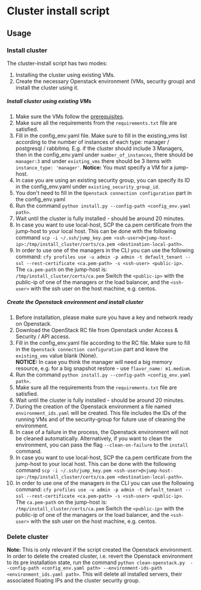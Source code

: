 # Cluster install script

## Usage

### Install cluster

The cluster-install script has two modes:
1. Installing the cluster using existing VMs. 
1. Create the necessary Openstack environment (VMs, security group) and install the cluster using it.   

##### Install cluster using existing VMs
1. Make sure the VMs follow the [prerequisites](https://docs.cloudify.co/5.0.5/install_maintain/installation/prerequisites/#cloudify-cluster).
1. Make sure all the requirements from the `requirements.txt` file are satisfied. 
1. Fill in the config_env.yaml file. Make sure to fill in the existing_vms list 
according to the number of instances of each type: manager / postgresql / rabbitmq. 
E.g. if the cluster should include 3 Managers, then in the config_env.yaml under `number_of_instances`, there should be `manager:3`
and under `existing_vms` there should be 3 items with `instance_type: 'manager'`. 
**Notice:** You must specify a VM for a jump-host.
1. In case you are using an existing security group, you can specify its ID in the config_env.yaml under `existing_security_group_id`.
1. You don't need to fill in the `Openstack connection configuration` part in the config_env.yaml
1. Run the command `python install.py --config-path <config_env.yaml path>`.
1. Wait until the cluster is fully installed - should be around 20 minutes. 
1. In case you want to use local-host, SCP the ca.pem certificate from the jump-host to your local host.
This can be done with the following command `scp -i ~/.ssh/jump_key.pem <ssh-user>@<jump-host-ip>:/tmp/install_cluster/certs/ca.pem <destination-local-path>`.
1. In order to use one of the managers in the CLI you can use the following command:
`cfy profiles use -u admin -p admin -t default_tenant --ssl --rest-certificate <ca.pem-path> -s <ssh-user> <public-ip>`.  
The `ca.pem-path` on the jump-host is: `/tmp/install_cluster/certs/ca.pem`
Switch the `<public-ip>` with the public-ip of one of the managers or the load balancer,
and the `<ssh-user>` with the ssh user on the host machine, e.g. centos.

##### Create the Openstack environment and install cluster
1. Before installation, please make sure you have a key and network ready on Openstack. 
1. Download the OpenStack RC file from Openstack under Access & Security / API access.
1. Fill in the config_env.yaml file according to the RC file. Make sure to fill in the `Openstack connection configuration` part and leave the `existing_vms` value blank (None).   
**NOTICE:** In case you think the manager will need a big memory resource, e.g. for a big snapshot restore - use `flavor_name: m1.medium`. 
1. Run the command `python install.py --config-path <config_env.yaml path>`.
1. Make sure all the requirements from the `requirements.txt` file are satisfied. 
1. Wait until the cluster is fully installed - should be around 20 minutes. 
1. During the creation of the Openstack environment a file named `environment_ids.yaml` will 
be created. This file includes the IDs of the running VMs and of the security-group for future use of cleaning the environment.  
1. In case of a failure in the process, the Openstack environment will not be cleaned automatically.
Alternatively, if you want to clean the environment, you can pass the flag `--clean-on-failure` to the `install` command.  
1. In case you want to use local-host, SCP the ca.pem certificate from the jump-host to your local host.
This can be done with the following command `scp -i ~/.ssh/jump_key.pem <ssh-user>@<jump-host-ip>:/tmp/install_cluster/certs/ca.pem <destination-local-path>`.
1. In order to use one of the managers in the CLI you can use the following command:
`cfy profiles use -u admin -p admin -t default_tenant --ssl --rest-certificate <ca.pem-path> -s <ssh-user> <public-ip>`.  
The `ca.pem-path` on the jump-host is: `/tmp/install_cluster/certs/ca.pem`
Switch the `<public-ip>` with the public-ip of one of the managers or the load balancer,
and the `<ssh-user>` with the ssh user on the host machine, e.g. centos.  


### Delete cluster
**Note:** This is only relevant if the script created the Openstack environment. 
In order to delete the created cluster, i.e. revert the Openstack environment to 
its pre installation state, run the command `python clean-openstack.py 
--config-path <config_env.yaml path> --environment-ids-path <environment_ids.yaml path>`.
This will delete all installed servers, their associated floating IPs and the cluster security group. 
